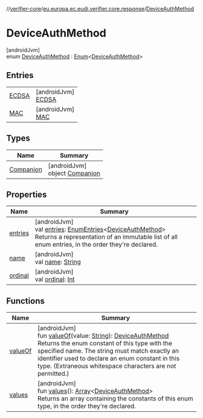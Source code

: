 //[verifier-core](../../../index.md)/[eu.europa.ec.eudi.verifier.core.response](../index.md)/[DeviceAuthMethod](index.md)

# DeviceAuthMethod

[androidJvm]\
enum [DeviceAuthMethod](index.md) : [Enum](https://kotlinlang.org/api/latest/jvm/stdlib/kotlin-stdlib/kotlin/-enum/index.html)&lt;[DeviceAuthMethod](index.md)&gt;

## Entries

| | |
|---|---|
| [ECDSA](-e-c-d-s-a/index.md) | [androidJvm]<br>[ECDSA](-e-c-d-s-a/index.md) |
| [MAC](-m-a-c/index.md) | [androidJvm]<br>[MAC](-m-a-c/index.md) |

## Types

| Name | Summary |
|---|---|
| [Companion](-companion/index.md) | [androidJvm]<br>object [Companion](-companion/index.md) |

## Properties

| Name | Summary |
|---|---|
| [entries](entries.md) | [androidJvm]<br>val [entries](entries.md): [EnumEntries](https://kotlinlang.org/api/latest/jvm/stdlib/kotlin-stdlib/kotlin.enums/-enum-entries/index.html)&lt;[DeviceAuthMethod](index.md)&gt;<br>Returns a representation of an immutable list of all enum entries, in the order they're declared. |
| [name](../../eu.europa.ec.eudi.verifier.core.transfer/-transfer-config/-engagement-method/-n-f-c/index.md#-372974862%2FProperties%2F1008818375) | [androidJvm]<br>val [name](../../eu.europa.ec.eudi.verifier.core.transfer/-transfer-config/-engagement-method/-n-f-c/index.md#-372974862%2FProperties%2F1008818375): [String](https://kotlinlang.org/api/latest/jvm/stdlib/kotlin-stdlib/kotlin/-string/index.html) |
| [ordinal](../../eu.europa.ec.eudi.verifier.core.transfer/-transfer-config/-engagement-method/-n-f-c/index.md#-739389684%2FProperties%2F1008818375) | [androidJvm]<br>val [ordinal](../../eu.europa.ec.eudi.verifier.core.transfer/-transfer-config/-engagement-method/-n-f-c/index.md#-739389684%2FProperties%2F1008818375): [Int](https://kotlinlang.org/api/latest/jvm/stdlib/kotlin-stdlib/kotlin/-int/index.html) |

## Functions

| Name | Summary |
|---|---|
| [valueOf](value-of.md) | [androidJvm]<br>fun [valueOf](value-of.md)(value: [String](https://kotlinlang.org/api/latest/jvm/stdlib/kotlin-stdlib/kotlin/-string/index.html)): [DeviceAuthMethod](index.md)<br>Returns the enum constant of this type with the specified name. The string must match exactly an identifier used to declare an enum constant in this type. (Extraneous whitespace characters are not permitted.) |
| [values](values.md) | [androidJvm]<br>fun [values](values.md)(): [Array](https://kotlinlang.org/api/latest/jvm/stdlib/kotlin-stdlib/kotlin/-array/index.html)&lt;[DeviceAuthMethod](index.md)&gt;<br>Returns an array containing the constants of this enum type, in the order they're declared. |

